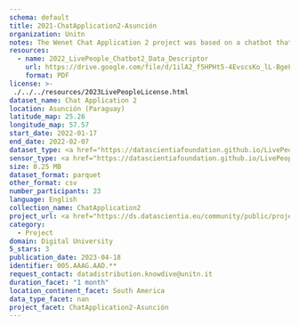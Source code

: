 ```yaml
---
schema: default
title: 2021-ChatApplication2-Asunción
organization: Unitn
notes: The Wenet Chat Application 2 project was based on a chatbot that interacted with university students in Italy, Denmark, Paraguay, the United Kingdom, and Mongolia. It was conducted from December 2021 till early 2022 to verify the diversity among students based on social practices. This project builds on the Wenet Chat Application Pilot I project. It was a European Union WeNet Horizon 2020-funded project with the overall goal of developing a diversity-aware, machine-mediated paradigm for social interactions. Data was collected with a Telegram Chatbot called Ask4help and the i-Log Application. Some of the data collected included the respondent’s career information (department, study course, study year,) and demographics (age, gender…). Questions were sent on the Telegram App and user answers were recorded, the i-Log App recorded sensor data (such as location, accelerometer…) from the user device. This data was collected in three phases, the first phase entailed interacting with the Telegram Chatbot, and sensor data was also collected during this phase. The second phase involved respondents answering a questionnaire, and in the third phase, they participated in a focus group to provide feedback.
resources:
  - name: 2022_LivePeople_Chatbot2_Data_Descriptor
    url: https://drive.google.com/file/d/1ilA2_f5HPHt5-4EvscsKo_lL-BgeFoF9/view?usp=sharing
    format: PDF
license: >-
 ./../../resources/2023LivePeopleLicense.html
dataset_name: Chat Application 2
location: Asunción (Paraguay)
latitude_map: 25.26
longitude_map: 57.57
start_date: 2022-01-17
end_date: 2022-02-07
dataset_type: <a href="https://datascientiafoundation.github.io/LivePeople/datasets/2021-CH2-Asuncion-Diachronic-Interactions/"> Diachronic-Interactions</a>, <a href="https://datascientiafoundation.github.io/LivePeople/datasets/2021-CH2-Asuncion-Synchronic-Interactions/"> Synchronic-Interactions</a>
sensor_type: <a href="https://datascientiafoundation.github.io/LivePeople/datasets/2021-CH2-Asuncion-Diachronic-Interactions/"> Diachronic-Interactions</a>, <a href="https://datascientiafoundation.github.io/LivePeople/datasets/2021-CH2-Asuncion-Synchronic-Interactions/"> Synchronic-Interactions</a>
size: 0.25 MB
dataset_format: parquet
other_format: csv
number_participants: 23
language: English
collection_name: ChatApplication2
project_url: <a href="https://ds.datascientia.eu/community/public/projects/46939d63-b717-474c-9aa6-51773556248f">https://ds.datascientia.eu/community/public/projects/46939d63-b717-474c-9aa6-51773556248f</a>
category: 
  - Project
domain: Digital University
5_stars: 3
publication_date: 2023-04-18
identifier: 005.AAAG.AAD.**
request_contact: datadistribution.knowdive@unitn.it
duration_facet: "1 month"
location_continent_facet: South America
data_type_facet: nan
project_facet: ChatApplication2-Asunción
---
```

